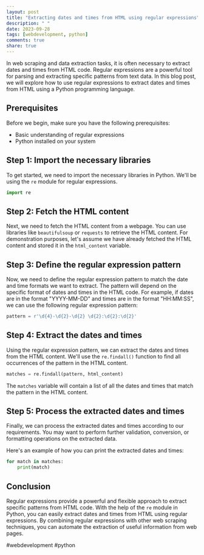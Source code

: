 ```yaml
---
layout: post
title: "Extracting dates and times from HTML using regular expressions"
description: " "
date: 2023-09-28
tags: [webdevelopment, python]
comments: true
share: true
---
```


In web scraping and data extraction tasks, it is often necessary to extract dates and times from HTML code. Regular expressions are a powerful tool for parsing and extracting specific patterns from text data. In this blog post, we will explore how to use regular expressions to extract dates and times from HTML using a Python programming language.

## Prerequisites

Before we begin, make sure you have the following prerequisites:

- Basic understanding of regular expressions
- Python installed on your system

## Step 1: Import the necessary libraries

To get started, we need to import the necessary libraries in Python. We'll be using the `re` module for regular expressions.

```python
import re
```

## Step 2: Fetch the HTML content

Next, we need to fetch the HTML content from a webpage. You can use libraries like `beautifulsoup` or `requests` to retrieve the HTML content. For demonstration purposes, let's assume we have already fetched the HTML content and stored it in the `html_content` variable.

## Step 3: Define the regular expression pattern

Now, we need to define the regular expression pattern to match the date and time formats we want to extract. The pattern will depend on the specific format of dates and times in the HTML code. For example, if dates are in the format "YYYY-MM-DD" and times are in the format "HH:MM:SS", we can use the following regular expression pattern:

```python
pattern = r'\d{4}-\d{2}-\d{2} \d{2}:\d{2}:\d{2}'
```

## Step 4: Extract the dates and times

Using the regular expression pattern, we can extract the dates and times from the HTML content. We'll use the `re.findall()` function to find all occurrences of the pattern in the HTML content.

```python
matches = re.findall(pattern, html_content)
```

The `matches` variable will contain a list of all the dates and times that match the pattern in the HTML content.

## Step 5: Process the extracted dates and times

Finally, we can process the extracted dates and times according to our requirements. You may want to perform further validation, conversion, or formatting operations on the extracted data.

Here's an example of how you can print the extracted dates and times:

```python
for match in matches:
    print(match)
```

## Conclusion

Regular expressions provide a powerful and flexible approach to extract specific patterns from HTML code. With the help of the `re` module in Python, you can easily extract dates and times from HTML using regular expressions. By combining regular expressions with other web scraping techniques, you can automate the extraction of useful information from web pages.

#webdevelopment #python